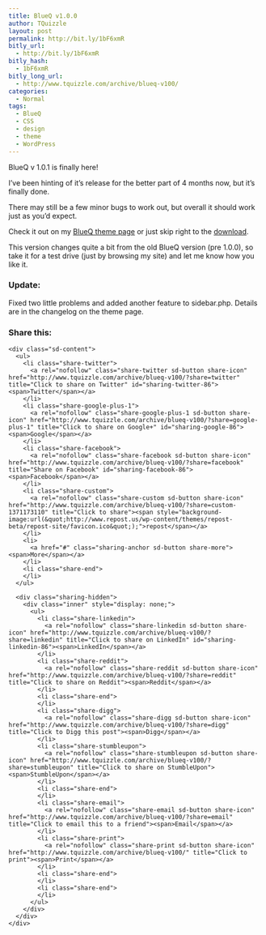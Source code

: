 ```yaml
---
title: BlueQ v1.0.0
author: TQuizzle
layout: post
permalink: http://bit.ly/1bF6xmR
bitly_url:
  - http://bit.ly/1bF6xmR
bitly_hash:
  - 1bF6xmR
bitly_long_url:
  - http://www.tquizzle.com/archive/blueq-v100/
categories:
  - Normal
tags:
  - BlueQ
  - CSS
  - design
  - theme
  - WordPress
---
```

BlueQ v 1.0.1 is finally here!

I&#8217;ve been hinting of it&#8217;s release for the better part of 4 months now, but it&#8217;s finally done.

There may still be a few minor bugs to work out, but overall it should work just as you&#8217;d expect.

Check it out on my [BlueQ theme page][1] or just skip right to the [download][2].

This version changes quite a bit from the old BlueQ version (pre 1.0.0), so take it for a test drive (just by browsing my site) and let me know how you like it.

### Update:

Fixed two little problems and added another feature to sidebar.php. Details are in the changelog on the theme page.

<!--adsense#posts-->

<div class="sharedaddy sd-sharing-enabled">
  <div class="robots-nocontent sd-block sd-social sd-social-icon-text sd-sharing">
    <h3 class="sd-title">
      Share this:
    </h3>
    
    <div class="sd-content">
      <ul>
        <li class="share-twitter">
          <a rel="nofollow" class="share-twitter sd-button share-icon" href="http://www.tquizzle.com/archive/blueq-v100/?share=twitter" title="Click to share on Twitter" id="sharing-twitter-86"><span>Twitter</span></a>
        </li>
        <li class="share-google-plus-1">
          <a rel="nofollow" class="share-google-plus-1 sd-button share-icon" href="http://www.tquizzle.com/archive/blueq-v100/?share=google-plus-1" title="Click to share on Google+" id="sharing-google-86"><span>Google</span></a>
        </li>
        <li class="share-facebook">
          <a rel="nofollow" class="share-facebook sd-button share-icon" href="http://www.tquizzle.com/archive/blueq-v100/?share=facebook" title="Share on Facebook" id="sharing-facebook-86"><span>Facebook</span></a>
        </li>
        <li class="share-custom">
          <a rel="nofollow" class="share-custom sd-button share-icon" href="http://www.tquizzle.com/archive/blueq-v100/?share=custom-1371173110" title="Click to share"><span style="background-image:url(&quot;http://www.repost.us/wp-content/themes/repost-beta/repost-site/favicon.ico&quot;);">repost</span></a>
        </li>
        <li>
          <a href="#" class="sharing-anchor sd-button share-more"><span>More</span></a>
        </li>
        <li class="share-end">
        </li>
      </ul>
      
      <div class="sharing-hidden">
        <div class="inner" style="display: none;">
          <ul>
            <li class="share-linkedin">
              <a rel="nofollow" class="share-linkedin sd-button share-icon" href="http://www.tquizzle.com/archive/blueq-v100/?share=linkedin" title="Click to share on LinkedIn" id="sharing-linkedin-86"><span>LinkedIn</span></a>
            </li>
            <li class="share-reddit">
              <a rel="nofollow" class="share-reddit sd-button share-icon" href="http://www.tquizzle.com/archive/blueq-v100/?share=reddit" title="Click to share on Reddit"><span>Reddit</span></a>
            </li>
            <li class="share-end">
            </li>
            <li class="share-digg">
              <a rel="nofollow" class="share-digg sd-button share-icon" href="http://www.tquizzle.com/archive/blueq-v100/?share=digg" title="Click to Digg this post"><span>Digg</span></a>
            </li>
            <li class="share-stumbleupon">
              <a rel="nofollow" class="share-stumbleupon sd-button share-icon" href="http://www.tquizzle.com/archive/blueq-v100/?share=stumbleupon" title="Click to share on StumbleUpon"><span>StumbleUpon</span></a>
            </li>
            <li class="share-end">
            </li>
            <li class="share-email">
              <a rel="nofollow" class="share-email sd-button share-icon" href="http://www.tquizzle.com/archive/blueq-v100/?share=email" title="Click to email this to a friend"><span>Email</span></a>
            </li>
            <li class="share-print">
              <a rel="nofollow" class="share-print sd-button share-icon" href="http://www.tquizzle.com/archive/blueq-v100/" title="Click to print"><span>Print</span></a>
            </li>
            <li class="share-end">
            </li>
            <li class="share-end">
            </li>
          </ul>
        </div>
      </div>
    </div>
  </div>
</div>

 [1]: http://www.tquizzle.com/wordpress/themes/blueq/
 [2]: http://www.tquizzle.com/wordpress/themes/blueq/#download